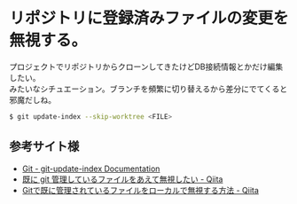 # リポジトリに登録済みファイルの変更を無視する。

プロジェクトでリポジトリからクローンしてきたけどDB接続情報とかだけ編集したい。  
みたいなシチュエーション。ブランチを頻繁に切り替えるから差分にでてくると邪魔だしね。

```sh
$ git update-index --skip-worktree <FILE>
```

## 参考サイト様

* [Git \- git\-update\-index Documentation](https://git-scm.com/docs/git-update-index)
* [既に git 管理しているファイルをあえて無視したい \- Qiita](https://qiita.com/usamik26/items/56d0d3ba7a1300625f92)
* [Gitで既に管理されているファイルをローカルで無視する方法 \- Qiita](https://qiita.com/nishina555/items/9c4ab955083c770c1f61)
